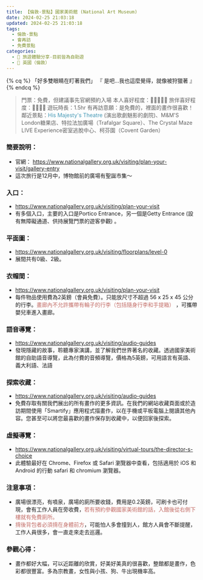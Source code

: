 ```yaml
---
title: 【倫敦-景點】國家美術館 (National Art Museum)
date: 2024-02-25 21:03:18
updated: 2024-02-25 21:03:18
tags:
  - 倫敦-景點
  - 會再訪
  - 免費景點  
categories: 
  - 🌴 旅遊體驗分享-目前皆為自助遊
  - 🥥 英國（倫敦） 
---
```

{% cq %} 「好多雙眼睛在盯著我們」 『 是吧...我也這麼覺得，就像被狩獵著 』 {% endcq %}
>	門票：免費，但建議事先官網預約入場
>	本人喜好程度：🌝🌝🌝🌝🌝 旅伴喜好程度：🌝🌝🌝🌝
>	遊玩時長：1.5hr
>有再訪意願：是免費的，裡面的畫作很喜歡！
>	鄰近景點：<font color=#4599B6>His Majesty's Theatre</font> (演出歌劇魅影的劇院)、M&M'S London糖果店、特拉法加廣場（Trafalgar Square）、The Crystal Maze LIVE Experience密室逃脫中心、柯芬園（Covent Garden）
<!-- more -->

### 簡要說明：
+ 官網：
https://www.nationalgallery.org.uk/visiting/plan-your-visit/gallery-entry
+ 這次旅行是12月中，博物館前的廣場有聖誕市集～

### 入口：
+ https://www.nationalgallery.org.uk/visiting/plan-your-visit
+ 有多個入口，主要的入口是Portico Entrance，另一個是Getty Entrance (設有無障礙通道、供持展覽門票的遊客參觀) 。

### 平面圖：
+ https://www.nationalgallery.org.uk/visiting/floorplans/level-0
+ 展間共有0級、2級。

### 衣帽間：
+ https://www.nationalgallery.org.uk/visiting/plan-your-visit
+ 每件物品使用費為2英鎊（會員免費）。只能放尺寸不超過 56 x 25 x 45 公分的行李。<font color=#c36d67>畫廊內不允許攜帶有輪子的行李（包括隨身行李和手提箱）</font> ，可攜帶嬰兒車進入畫廊。 

### 語音導覽：
+ https://www.nationalgallery.org.uk/visiting/audio-guides
+ 發現隱藏的故事，聆聽專家演講，並了解我們世界著名的收藏。透過國家美術館的自助語音導覽，此為付費的音頻導覽，價格為5英鎊，可用語言有英語、義大利語、法語
### 探索收藏：
+ https://www.nationalgallery.org.uk/visiting/audio-guides
+ 免費存取有關我們展出的所有畫作的更多資訊。在我們的網站收藏頁面或於造訪期間使用「Smartify」應用程式描畫作，以在手機或平板電腦上閱讀其他內容。您甚至可以將您最喜歡的畫作保存到收藏中，以便回家後探索。

### 虛擬導覽：
+ https://www.nationalgallery.org.uk/visiting/virtual-tours/the-director-s-choice
+ 此體驗最好在 Chrome、Firefox 或 Safari 瀏覽器中查看，包括適用於 iOS 和 Android 的行動 safari 和 chromium 瀏覽器。

### 注意事項：
+ 廣場很漂亮，有噴泉，廣場的廁所要收錢，費用是0.2英鎊，可刷卡也可付現，會有工作人員在旁收費，<font color=#c36d67>若有預約參觀國家美術館的話，入館後從右側下樓就有免費廁所。</font>
+ <font color=#c36d67>揹後背包者必須揹在身體前方</font>，可能怕人多會撞到人，館方人員會不斷提醒，工作人員很多，會一直走來走去巡邏。

### 參觀心得：
+ 畫作都好大幅，可以近距離的欣賞，好美好美真的很喜歡，整館都是畫作，色彩都很豐富。多為宗教畫，女性與小孩、狗、牛出現機率高。
